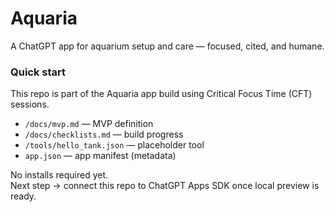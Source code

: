 # Aquaria

A ChatGPT app for aquarium setup and care — focused, cited, and humane.

### Quick start
This repo is part of the Aquaria app build using Critical Focus Time (CFT) sessions.

- `/docs/mvp.md` — MVP definition  
- `/docs/checklists.md` — build progress  
- `/tools/hello_tank.json` — placeholder tool  
- `app.json` — app manifest (metadata)

No installs required yet.  
Next step → connect this repo to ChatGPT Apps SDK once local preview is ready.
